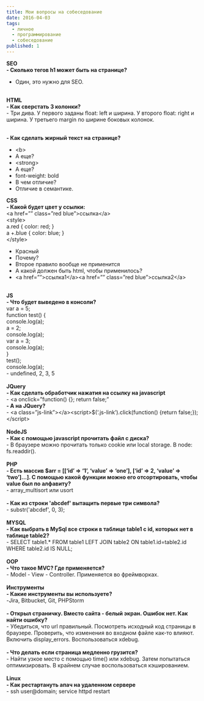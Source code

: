 ```yaml
---
title: Мои вопросы на собеседование
date: 2016-04-03
tags:
  - личное
  - программирование
  - собеседование
published: 1
---
```


<strong>SEO</strong><br>
<strong>- Сколько тегов h1 может быть на странице?</strong><br>
- Один, это нужно для SEO.<br>
<br>
<strong>HTML</strong><br>
<strong>- Как сверстать 3 колонки?</strong><br>
- Три дива. У первого заданы float: left и ширина. У второго float: right и ширина. У третьего margin по ширине боковых колонок.<br>
<br>


<strong>- Как сделать жирный текст на странице?</strong><br>
- &lt;b&gt;<br>
- А еще?<br>
- &lt;strong&gt;<br>
- А еще?<br>
- font-weight: bold<br>
- В чем отличие?<br>
- Отличие в семантике.<br>

<strong>CSS</strong><br>
<strong>- Какой будет цвет у ссылки:</strong><br>
&lt;a href=”” class=”red blue”&gt;ссылка&lt;/a&gt;<br>
&lt;style&gt;<br>
a.red { color: red; }<br>
a +.blue { color: blue; }<br>
&lt;/style&gt;<br>
- Красный<br>
- Почему?<br>
- Второе правило вообще не применится<br>
- А какой должен быть html, чтобы применилось?<br>
- &lt;a href=””&gt;ссылка1&lt;/a&gt;&lt;a href=”” class=”red blue”&gt;ссылка2&lt;/a&gt;<br>
<br>
<strong>JS</strong><br>
<strong>- Что будет выведено в консоли?</strong><br>
var a = 5;<br>
function test() {<br>
console.log(a);<br>
a = 2;<br>
console.log(a);<br>
var a = 3;<br>
console.log(a);<br>
}<br>
test();<br>
console.log(a);<br>
- undefined, 2, 3, 5<br>
<br>
<strong>JQuery</strong><br>
<strong>- Как сделать обработчик нажатия на ссылку на javascript</strong><br>
- &lt;a onclick=”function() {}; return false;”<br>
<strong>- А на JQuery?</strong><br>
- &lt;a class=”js-link”&gt;&lt;/a&gt;&lt;script&gt;$(‘.js-link’).click(function() {return false;});&lt;/script&gt;<br>
<br>
<strong>NodeJS</strong><br>
<strong>- Как с помощью javascript прочитать файл с диска?</strong><br>
- В браузере можно прочитать только cookie или local storage. В node: fs.readdir().<br>
<br>
<strong>PHP</strong><br>
<strong>- Есть массив $arr = [[‘id’ =&gt; ‘1’, ‘value’ =&gt; ‘one’], [‘id’ =&gt; 2, ‘value’ =&gt; ‘two’]...]. С помощью какой функции можно его отсортировать, чтобы value был по алфавиту?</strong><br>
- array_multisort или usort<br>
<br>
<strong>- Как из строки 'abcdef' вытащить первые три символа?</strong><br>
- substr('abcdef', 0, 3);<br>
<br>
<strong>MYSQL</strong><br>
<strong>- Как выбрать в MySql все строки в таблице table1 с id, которых нет в таблице table2?</strong><br>
- SELECT table1.* FROM table1 LEFT JOIN table2 ON table1.id=table2.id WHERE table2.id IS NULL;<br>
<br>
<strong>OOP</strong><br>
<strong>- Что такое MVC? Где применяется?</strong><br>
- Model - View - Controller. Применяется во фреймворках.<br>
<br>
<strong>Инструменты</strong><br>
<strong>- Какие инструменты вы используете?</strong><br>
-Jira, Bitbucket, Git, PHPStorm<br>
<br>
<strong>- Открыл страничку. Вместо сайта - белый экран. Ошибок нет. Как найти ошибку?</strong><br>
- Убедиться, что url правильный. Посмотреть исходный код страницы в браузере. Проверить, что изменения во входном файле как-то влияют. Включить display_errors. Воспользоваться xdebug.<br>
<br>
<strong>- Что делать если страница медленно грузится?</strong><br>
- Найти узкое место с помощью time() или xdebug. Затем попытаться оптимизировать. В крайнем случае воспользоваться кэшированием.<br>
<br>
<strong>Linux</strong><br>
<strong>- Как рестартануть апач на удаленном сервере</strong><br>
- ssh user@domain; service httpd restart<br>